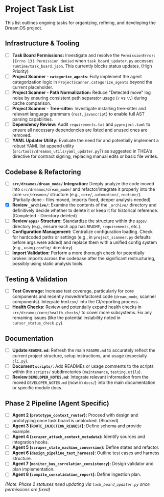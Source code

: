 # Project Task List

This list outlines ongoing tasks for organizing, refining, and developing the
Dream.OS project.

## Infrastructure & Tooling

- [ ] **Task Board Permissions:** Investigate and resolve the
      `PermissionError: [Errno 13] Permission denied` when
      `task_board_updater.py` accesses `runtime/task_board.json`. This currently
      blocks status updates. (High Priority)
- [ ] **Project Scanner - `categorize_agents`:** Fully implement the agent
      categorization logic in `ProjectScanner.categorize_agents` beyond the
      current placeholder.
- [ ] **Project Scanner - Path Normalization:** Reduce "Detected move" log noise
      by ensuring consistent path separator usage (`/` vs `\\`) during cache
      comparison.
- [ ] **Project Scanner - Tree-sitter:** Investigate installing tree-sitter and
      relevant language grammars (`rust`, `javascript`) to enable full AST
      parsing capabilities.
- [ ] **Dependency Review:** Audit `requirements.txt` and `pyproject.toml` to
      ensure all necessary dependencies are listed and unused ones are removed.
- [ ] **YAML Updater Utility:** Evaluate the need for and potentially implement
      a robust YAML list append utility
      (`src/tools/dreamos_utils/yaml_updater.py`?) as suggested in THEA's
      directive for contract signing, replacing manual edits or basic file
      writes.

## Codebase & Refactoring

- [ ] **`src/dreamos/dream_mode/` Integration:** Deeply analyze the code moved
      into `src/dreamos/dream_mode/` and refactor/integrate it properly into the
      core `src/dreamos/` structure (e.g., `core/`, `automation/`, `runtime/`).
      (Partially done - files moved, imports fixed, deeper analysis needed)
- [x] **Review `_archive/`:** Examine the contents of the `_archive/` directory
      and definitively decide whether to delete it or keep it for historical
      reference. (Completed - Directory deleted)
- [ ] **Review `apps/` Structure:** Standardize the structure within the `apps/`
      directory (e.g., ensure each app has `README`, `requirements`, etc.).
- [ ] **Configuration Management:** Centralize configuration loading. Check for
      hardcoded paths or settings (e.g., in `project_scanner.py` defaults before
      args were added) and replace them with a unified config system (e.g.,
      using `config/` directory).
- [ ] **Import Validation:** Perform a more thorough check for potentially
      broken imports across the codebase after the significant restructuring,
      possibly using static analysis tools.

## Testing & Validation

- [ ] **Test Coverage:** Increase test coverage, particularly for core
      components and recently moved/refactored code (`dream_mode`, scanner
      components). Integrate `htmlcov/` into the CI/reporting process.
- [ ] **Health Checks:** Review and potentially expand health checks in
      `src/dreamos/core/health_checks/` to cover more subsystems. Fix any
      remaining issues (like the potential instability noted in
      `cursor_status_check.py`).

## Documentation

- [ ] **Update `README.md`:** Refresh the main `README.md` to accurately reflect
      the current project structure, setup instructions, and usage (especially
      `cli.py`).
- [ ] **Document `scripts/`:** Add READMEs or usage comments to the scripts
      within the `scripts/` subdirectories (`maintenance`, `testing`, `utils`).
- [ ] **Review `DEVELOPER_NOTES.md`:** Integrate relevant information from the
      moved `DEVELOPER_NOTES.md` (now in `docs/`) into the main documentation or
      specific module docs.

## Phase 2 Pipeline (Agent Specific)

- [ ] **Agent 2 (`prototype_context_router`):** Proceed with design and
      prototyping once task board is unblocked. (Blocked)
- [ ] **Agent 3 (`ROUTE_INJECTION_REQUEST`):** Define schema and provide
      example.
- [ ] **Agent 4 (`scraper_attach_context_metadata`):** Identify sources and
      integration hooks.
- [ ] **Agent 5 (`scraper_state_machine_conversion`):** Define states and
      refactor.
- [ ] **Agent 6 (`design_pipeline_test_harness`):** Outline test cases and
      harness structure.
- [ ] **Agent 7 (`monitor_bus_correlation_consistency`):** Design validator and
      plan implementation.
- [ ] **Agent 8 (`compile_consolidation_report`):** Define ingestion plan.

_(Note: Phase 2 statuses need updating via `task_board_updater.py` once
permissions are fixed)_
